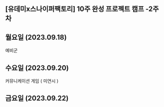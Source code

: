 ## [유데미x스나이퍼팩토리] 10주 완성 프로젝트 캠프 -2주차

## 월요일  (2023.09.18)

예비군


## 수요일 (2023.09.20)
커뮤니케이션 게임 ( 미연시 )

## 금요일 (2023.09.22)

